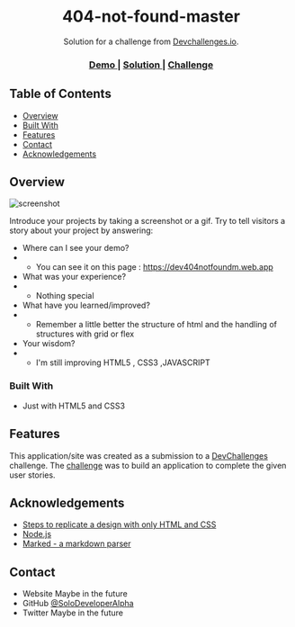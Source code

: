 <!-- Please update value in the {}  -->

<h1 align="center">404-not-found-master</h1>

<div align="center">
   Solution for a challenge from  <a href="http://devchallenges.io" target="_blank">Devchallenges.io</a>.
</div>

<div align="center">
  <h3>
    <a href="https://dev404notfoundm.web.app">
      Demo
    </a>
    <span> | </span>
    <a href="https://devchallenges.io/solutions/6kI1xlx8Vy8d5qZlzFBW">
      Solution
    </a>
    <span> | </span>
    <a href="https://devchallenges.io/challenges/wBunSb7FPrIepJZAg0sY">
      Challenge
    </a>
  </h3>
</div>

<!-- TABLE OF CONTENTS -->

## Table of Contents

- [Overview](#overview)
- [Built With](#built-with)
- [Features](#features)
- [Contact](#contact)
- [Acknowledgements](#acknowledgements)

<!-- OVERVIEW -->

## Overview

![screenshot](https://firebasestorage.googleapis.com/v0/b/dev404notfoundm.appspot.com/o/404.png?alt=media&token=a644ecd7-5ab5-4f95-825e-5ca276079fc2)

Introduce your projects by taking a screenshot or a gif. Try to tell visitors a story about your project by answering:

- Where can I see your demo?
- * You can see it on this page : https://dev404notfoundm.web.app
- What was your experience?
- * Nothing special
- What have you learned/improved?
- * Remember a little better the structure of html and the handling of structures with grid or flex
- Your wisdom? 
- * I'm still improving HTML5 , CSS3 ,JAVASCRIPT
### Built With

<!-- This section should list any major frameworks that you built your project using. Here are a few examples.-->

- Just with HTML5 and CSS3

## Features

<!-- List the features of your application or follow the template. Don't share the figma file here :) -->

This application/site was created as a submission to a [DevChallenges](https://devchallenges.io/challenges) challenge. The [challenge](https://devchallenges.io/challenges/wBunSb7FPrIepJZAg0sY) was to build an application to complete the given user stories.


## Acknowledgements

<!-- This section should list any articles or add-ons/plugins that helps you to complete the project. This is optional but it will help you in the future. For exmpale -->

- [Steps to replicate a design with only HTML and CSS](https://devchallenges-blogs.web.app/how-to-replicate-design/)
- [Node.js](https://nodejs.org/)
- [Marked - a markdown parser](https://github.com/chjj/marked)

## Contact

- Website Maybe in the future
- GitHub [@SoloDeveloperAlpha](https://github.com/SoloDeveloperAlpha)
- Twitter Maybe in the future
